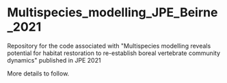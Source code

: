 # Multispecies_modelling_JPE_Beirne_2021
Repository for the code associated with "Multispecies modelling reveals potential for habitat restoration to re-establish boreal vertebrate community dynamics" published in JPE 2021

More details to follow.
